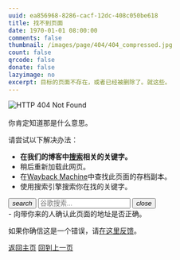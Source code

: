 ```yaml
---
uuid: ea856968-8286-cacf-12dc-408c050be618
title: 找不到页面
date: 1970-01-01 08:00:00
comments: false
thumbnail: /images/page/404/404_compressed.jpg
count: false
qrcode: false
donate: false
lazyimage: no
excerpt: 目标的页面不存在，或者已经被删除了。就这些。
---
```


<!--
<style>
        * {
            margin: 0;
            padding: 0;
        }
        .search-box {
            position: absolute;
            top: 50%;
            left: 50%;
            transform: translate(-50%,-50%);
            border-radius: 25px;
            height: 40px;
            padding: 10px;
            background-color: #CCC;
        }
        .search-box:hover>.search {
            width: 200px;
            padding: 0 6px;
        }
        .search-box:hover>.search-cli {
            transform: rotateX(360deg);
            transition: 0.8s;
        }
        .search-cli {
            float: right;
            width: 40px;
            height: 40px;
            border: none;
            border-radius: 50%;
            display: flex;
            justify-content: center;
            align-items: center;
            transition: 0.4s;
            background-color: #CCC;
        }
        .search {
            border: none;
            background: none;
            outline: none;
            float: left;
            padding:0;
            color: white;
            font-size: 16px;
            line-height: 40px;
            transition: 0.4s;
            width: 0;

        }

    </style>
    -->

<div class="mdui-card mdui-card-content mdui-ripple mdui-hoverable">
<img class="mdui-icon" src="https://img.shields.io/badge/_Error-404_Not_Found-red?logo=data:image/svg+xml;base64,PHN2ZyB4bWxucz0iaHR0cDovL3d3dy53My5vcmcvMjAwMC9zdmciIHdpZHRoPSIxMjgiIGhlaWdodD0iMTI4IiB2aWV3Qm94PSIwIDAgMjQgMjQiPjxwYXRoIGZpbGw9IiNmZmZmZmYiIGQ9Ik0xMyAxNGgtMlY5aDJtMCA5aC0ydi0yaDJNMSAyMWgyMkwxMiAyeiIvPjwvc3ZnPg==" alt="HTTP 404 Not Found" mdui-tooltip="{content: '请求的网页中找不到指定的文档。指定的路径不存在。', position: 'top'}">
</div>
<br>

<script>
    function getRandomText() {
        const texts = [
            "点我干嘛？？？",
            "你可真够无聊的。。。。",
            "你没有什么更有价值的事要做了吗？",
            "你一定觉得很好玩。",
            "真是服了你了。",
            "再点变猫娘（",
            "再点让你飞起来（",
            "再点开你盒了奥，我可知道你ip是127.0.0.1",
            "无语，和你没法交流，典型的无聊思维",
            "点这不能帮助你找到你要去的地方。",
            "我可没那么多功夫设计彩蛋...",
            "站长可闲了，你不如去找他聊天...",
            "你是不是想找点乐子？",
            "捐赠解锁此页原始内容(逃",
            "看来你不知道那是什么意思。",
            "<-_<-",
            "->_->",
            "你开心就好。",
            "Kernel panic - not syncing: Attempted to kill init!",
            "Something Wrong (999)",
            "Just do it(R).  ",
            "I use Arch BTW...",
            "你真的会看这些吗...",
            "java.lang.NullPointerException",
            "Traceback (most recent call last):",
            "(／‵Д′)／~ ╧╧",
            "(╯‵□′)╯︵┴─┴",
            "(´_ゝ`)",
            "¯\\_(ツ)_/¯",
            "Illegal instruction (core dumped)",
            "Bash: No such file or directory.",
            "Segmentation fault (core dumped)",
            "java.lang.OutOfMemoryError",
            "java.lang.FileNotFoundException",
            "Error: ENOENT: no such file or directory",
            "Warning: file_get_contents(): failed to open stream: No such file or directory.",
            "open: No such file or directory",
            "std::ifstream::failure: No such file or directory",
            "open: no such file or directory at /?",
            "thread 'main' panicked at 'called `Result::unwrap()` on an `Err` value: Os { code: 2, kind: NotFound, message: No such file or directory }'",
            "FileNotFoundError: [Errno 2] No such file or directory.",
            "好吧，我还没想好要说点啥..."
        ];
        return texts[Math.floor(Math.random() * texts.length)];
    }

    function replaceText() {
        let easter_str = getRandomText();
        window.location.href = "#playing_easter::url_easter_egg;XD_u_found_me;#playing_easter::show_sentence::" + easter_str;
        window.navigator.vibrate(200);
        document.getElementById("random-text").innerText = easter_str;
    }

</script>

<div class="mdui-hoverable" style="display: inline-block;">
<span id="random-text" style="color: inherit; cursor: pointer;" onclick="replaceText()" mdui-tooltip="{content: '点我试试（'}">你肯定知道那是什么意思。</span>
</div>
<br>

请尝试以下解决办法：

- **在我们的博客中<a href="javascript:;" mdui-dialog="{target: '#search'}" mdui-tooltip="{content: '搜索'}">搜索</a>相关的关键字。**
- 稍后重新加载此网页。
- 在[Wayback Machine](https://web.archive.org/web/20240000000000*/blog.stevezmt.top)中查找此页面的存档副本。
- 使用搜索引擎搜索你在找的关键字。
<div class="mdui-textfield mdui-textfield-expandable">
    <div class="mdui-textfield mdui-textfield-expandable">
        <button class="mdui-textfield-icon mdui-btn mdui-btn-icon mdui-btn-small" onclick="searchGoogle()">
            <i class="mdui-icon material-icons">search</i>
        </button>
        <input class="mdui-textfield-input mdui-textfield-input-small" type="text" id="google-search" placeholder="谷歌搜索..." onkeydown="if(event.key === 'Enter') searchGoogle()" onfocus="this.parentElement.classList.add('mdui-hoverable')" onblur="this.parentElement.classList.remove('mdui-hoverable')"/>
        <button class="mdui-textfield-close mdui-btn mdui-btn-icon mdui-btn-small">
            <i class="mdui-icon material-icons">close</i>
        </button>
    </div>
</div>
<script>
    function searchGoogle() {
        const query = document.getElementById('google-search').value;
        if (query) {
            window.open(`https://www.google.com/search?q=${encodeURIComponent(query)}`, '_blank');
        }
    }
</script>
- 向带你来的人确认此页面的地址是否正确。

如果你确信这是一个错误，请[在这里反馈](https://github.com/stevezmtstudios/articles/issues/new/choose)。

[返回主页](/)
[回到上一页](javascript:history.back())
